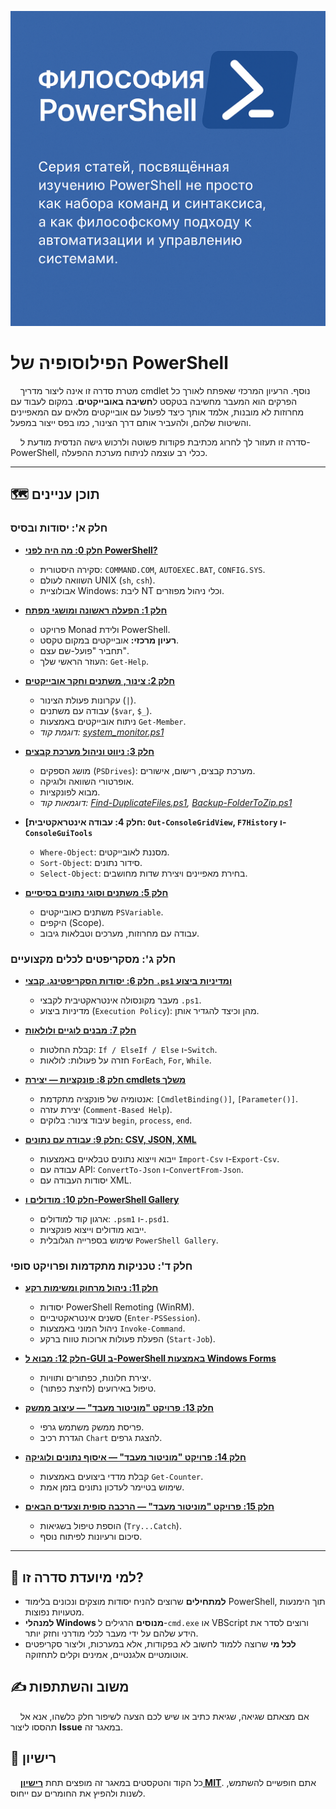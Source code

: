 ![1](assets/cover.png)
# הפילוסופיה של PowerShell

&nbsp;&nbsp;&nbsp;&nbsp;מטרת סדרה זו אינה ליצור מדריך cmdlet נוסף. 
הרעיון המרכזי שאפתח לאורך כל הפרקים הוא המעבר מחשיבה בטקסט ל**חשיבה באובייקטים**. 
במקום לעבוד עם מחרוזות לא מובנות, אלמד אותך כיצד לפעול עם אובייקטים מלאים עם המאפיינים והשיטות שלהם, 
ולהעביר אותם דרך הצינור, כמו בפס ייצור במפעל.


&nbsp;&nbsp;&nbsp;&nbsp;סדרה זו תעזור לך לחרוג מכתיבת פקודות פשוטה ולרכוש גישה הנדסית מודעת ל-PowerShell,
ככלי רב עוצמה לניתוח מערכת ההפעלה.

---

## 🗺️ תוכן עניינים

### **חלק א': יסודות ובסיס**

*   **[חלק 0: מה היה לפני PowerShell?](./01.md)**
    *   סקירה היסטורית: `COMMAND.COM`, `AUTOEXEC.BAT`, `CONFIG.SYS`.
    *   השוואה לעולם UNIX (`sh`, `csh`).
    *   אבולוציית Windows: ליבת NT וכלי ניהול מפוזרים.

*   **[חלק 1: הפעלה ראשונה ומושגי מפתח](./01.md)**
    *   פרויקט Monad ולידת PowerShell.
    *   **רעיון מרכזי:** אובייקטים במקום טקסט.
    *   תחביר "פועל-שם עצם".
    *   העוזר הראשי שלך: `Get-Help`.

*   **[חלק 2: צינור, משתנים וחקר אובייקטים](./02.md)**
    *   עקרונות פעולת הצינור (`|`).
    *   עבודה עם משתנים (`$var`, `$_`).
    *   ניתוח אובייקטים באמצעות `Get-Member`.
    *   *דוגמת קוד: [system_monitor.ps1](./code/02/system_monitor.ps1)*


*   **[חלק 3: ניווט וניהול מערכת קבצים](./03.md)**
    *   מושג הספקים (`PSDrives`): מערכת קבצים, רישום, אישורים.
    *   אופרטורי השוואה ולוגיקה.
    *   מבוא לפונקציות.
    *   *דוגמאות קוד: [Find-DuplicateFiles.ps1](./code/03/Find-DuplicateFiles.ps1), [Backup-FolderToZip.ps1](./code/03/Backup-FolderToZip.ps1)*

*   **[חלק 4: עבודה אינטראקטיבית: `Out-ConsoleGridView`, `F7History` ו-`ConsoleGuiTools`**






    *   `Where-Object`: מסננת לאובייקטים.
    *   `Sort-Object`: סידור נתונים.
    *   `Select-Object`: בחירת מאפיינים ויצירת שדות מחושבים.

*   **[חלק 5: משתנים וסוגי נתונים בסיסיים](./05.md)**
    *   משתנים כאובייקטים `PSVariable`.
    *   היקפים (Scope).
    *   עבודה עם מחרוזות, מערכים וטבלאות גיבוב.

### **חלק ג': מסקריפטים לכלים מקצועיים**

*   **[חלק 6: יסודות הסקריפטינג. קבצי `.ps1` ומדיניות ביצוע](./06.md)**
    *   מעבר מקונסולה אינטראקטיבית לקבצי `.ps1`.
    *   מדיניות ביצוע (`Execution Policy`): מהן וכיצד להגדיר אותן.

*   **[חלק 7: מבנים לוגיים ולולאות](./07.md)**
    *   קבלת החלטות: `If / ElseIf / Else` ו-`Switch`.
    *   חזרה על פעולות: לולאות `ForEach`, `For`, `While`.

*   **[חלק 8: פונקציות — יצירת cmdlets משלך](./08.md)**
    *   אנטומיה של פונקציה מתקדמת: `[CmdletBinding()]`, `[Parameter()]`.
    *   יצירת עזרה (`Comment-Based Help`).
    *   עיבוד צינור: בלוקים `begin`, `process`, `end`.

*   **[חלק 9: עבודה עם נתונים: CSV, JSON, XML](./09.md)**
    *   ייבוא וייצוא נתונים טבלאיים באמצעות `Import-Csv` ו-`Export-Csv`.
    *   עבודה עם API: `ConvertTo-Json` ו-`ConvertFrom-Json`.
    *   יסודות העבודה עם XML.

*   **[חלק 10: מודולים ו-PowerShell Gallery](./10.md)**
    *   ארגון קוד למודולים: `.psm1` ו-`.psd1`.
    *   ייבוא מודולים וייצוא פונקציות.
    *   שימוש בספרייה הגלובלית `PowerShell Gallery`.

### **חלק ד': טכניקות מתקדמות ופרויקט סופי**

*   **[חלק 11: ניהול מרחוק ומשימות רקע](./11.md)**
    *   יסודות PowerShell Remoting (WinRM).
    *   סשנים אינטראקטיביים (`Enter-PSSession`).
    *   ניהול המוני באמצעות `Invoke-Command`.
    *   הפעלת פעולות ארוכות טווח ברקע (`Start-Job`).

*   **[חלק 12: מבוא ל-GUI ב-PowerShell באמצעות Windows Forms](./12.md)**
    *   יצירת חלונות, כפתורים ותוויות.
    *   טיפול באירועים (לחיצת כפתור).

*   **[חלק 13: פרויקט "מוניטור מעבד" — עיצוב ממשק](./13.md)**
    *   פריסת ממשק משתמש גרפי.
    *   הגדרת רכיב `Chart` להצגת גרפים.

*   **[חלק 14: פרויקט "מוניטור מעבד" — איסוף נתונים ולוגיקה](./14.md)**
    *   קבלת מדדי ביצועים באמצעות `Get-Counter`.
    *   שימוש בטיימר לעדכון נתונים בזמן אמת.

*   **[חלק 15: פרויקט "מוניטור מעבד" — הרכבה סופית וצעדים הבאים](./15.md)**
    *   הוספת טיפול בשגיאות (`Try...Catch`).
    *   סיכום ורעיונות לפיתוח נוסף.

---

## 🎯 למי מיועדת סדרה זו?

*   **למתחילים** שרוצים להניח יסודות מוצקים ונכונים בלימוד PowerShell, תוך הימנעות מטעויות נפוצות.
*   **למנהלי Windows מנוסים** הרגילים ל-`cmd.exe` או VBScript ורוצים לסדר את הידע שלהם על ידי מעבר לכלי מודרני וחזק יותר.
*   **לכל מי** שרוצה ללמוד לחשוב לא בפקודות, אלא במערכות, וליצור סקריפטים אוטומטיים אלגנטיים, אמינים וקלים לתחזוקה.

## ✍️ משוב והשתתפות

&nbsp;&nbsp;&nbsp;&nbsp;אם מצאתם שגיאה, שגיאת כתיב או שיש לכם הצעה לשיפור חלק כלשהו, אנא אל תהססו ליצור **Issue** במאגר זה.

## 📜 רישיון

&nbsp;&nbsp;&nbsp;&nbsp;כל הקוד והטקסטים במאגר זה מופצים תחת **[רישיון MIT](./LICENSE)**. אתם חופשיים להשתמש, לשנות ולהפיץ את החומרים עם ייחוס.
